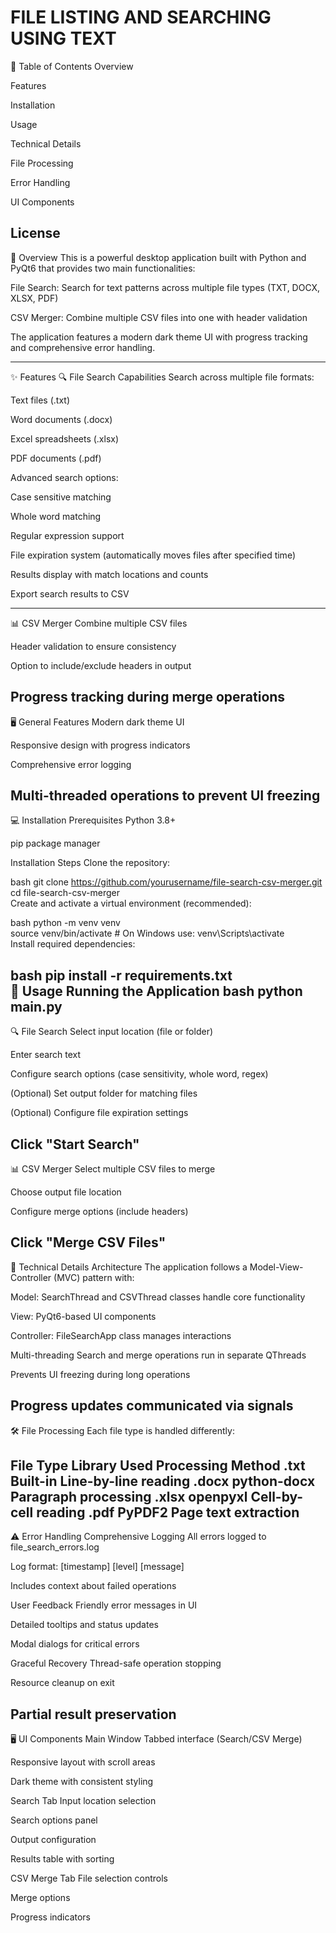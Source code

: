 # FILE LISTING AND SEARCHING USING TEXT

📝 Table of Contents
Overview

Features

Installation

Usage

Technical Details

File Processing

Error Handling

UI Components

License
---------------------------------------------------------------------------------------

🌟 Overview
This is a powerful desktop application built with Python and PyQt6 that provides two main functionalities:

File Search: Search for text patterns across multiple file types (TXT, DOCX, XLSX, PDF)

CSV Merger: Combine multiple CSV files into one with header validation

The application features a modern dark theme UI with progress tracking and comprehensive error handling.

-----------------------------------------------------------------------------------------------------------
✨ Features
🔍 File Search Capabilities
Search across multiple file formats:

Text files (.txt)

Word documents (.docx)

Excel spreadsheets (.xlsx)

PDF documents (.pdf)

Advanced search options:

Case sensitive matching

Whole word matching

Regular expression support

File expiration system (automatically moves files after specified time)

Results display with match locations and counts

Export search results to CSV

-----------------------------------------------------------------------------------------------
📊 CSV Merger
Combine multiple CSV files

Header validation to ensure consistency

Option to include/exclude headers in output

Progress tracking during merge operations
----------------------------------------------------------------------------

🖥️ General Features
Modern dark theme UI

Responsive design with progress indicators

Comprehensive error logging

Multi-threaded operations to prevent UI freezing
------------------------------------------------------------------------------------------------

💻 Installation
Prerequisites
Python 3.8+

pip package manager

Installation Steps
Clone the repository:

bash
git clone https://github.com/yourusername/file-search-csv-merger.git  
cd file-search-csv-merger  
Create and activate a virtual environment (recommended):

bash
python -m venv venv  
source venv/bin/activate  # On Windows use: venv\Scripts\activate  
Install required dependencies:

bash
pip install -r requirements.txt  
🚀 Usage
Running the Application
bash
python main.py  
------------------------------------------------------------------------------------------
🔍 File Search
Select input location (file or folder)

Enter search text

Configure search options (case sensitivity, whole word, regex)

(Optional) Set output folder for matching files

(Optional) Configure file expiration settings

Click "Start Search"
-----------------------------------------------------------------------------------------------------

📊 CSV Merger
Select multiple CSV files to merge

Choose output file location

Configure merge options (include headers)

Click "Merge CSV Files"
------------------------------------------------------------------------------------------
🔧 Technical Details
Architecture
The application follows a Model-View-Controller (MVC) pattern with:

Model: SearchThread and CSVThread classes handle core functionality

View: PyQt6-based UI components

Controller: FileSearchApp class manages interactions

Multi-threading
Search and merge operations run in separate QThreads

Prevents UI freezing during long operations

Progress updates communicated via signals
-----------------------------------------------------------------------------------------------
🛠️ File Processing
Each file type is handled differently:

File Type	Library Used	Processing Method
.txt	Built-in	Line-by-line reading
.docx	python-docx	Paragraph processing
.xlsx	openpyxl	Cell-by-cell reading
.pdf	PyPDF2	Page text extraction
---------------------------------------------------------------------------------------------------
⚠️ Error Handling
Comprehensive Logging
All errors logged to file_search_errors.log

Log format: [timestamp] [level] [message]

Includes context about failed operations

User Feedback
Friendly error messages in UI

Detailed tooltips and status updates

Modal dialogs for critical errors

Graceful Recovery
Thread-safe operation stopping

Resource cleanup on exit

Partial result preservation
-----------------------------------------------------------------------------------------------
🖥️ UI Components
Main Window
Tabbed interface (Search/CSV Merge)

Responsive layout with scroll areas

Dark theme with consistent styling

Search Tab
Input location selection

Search options panel

Output configuration

Results table with sorting

CSV Merge Tab
File selection controls

Merge options

Progress indicators
